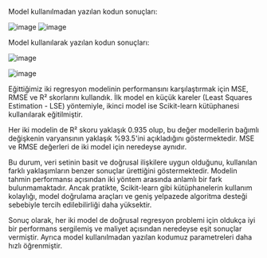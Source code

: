 Model kullanılmadan yazılan kodun sonuçları:

![image](https://github.com/user-attachments/assets/d773aef7-650f-47ab-ac5d-346560cd2d78)
![image](https://github.com/user-attachments/assets/8adf6905-8e8a-4e9f-83c1-94a46c0cac98)

Model kullanılarak yazılan kodun sonuçları:

![image](https://github.com/user-attachments/assets/4b509936-150b-473e-a962-46a06aa15b90)

![image](https://github.com/user-attachments/assets/dfd06240-8cad-4de6-9163-a948a4723ec7)



Eğittiğimiz iki regresyon modelinin performansını karşılaştırmak için MSE, RMSE ve R² skorlarını kullandık. İlk model en küçük kareler (Least Squares Estimation - LSE) yöntemiyle,
ikinci model ise Scikit-learn kütüphanesi kullanılarak eğitilmiştir.

Her iki modelin de R² skoru yaklaşık 0.935 olup, bu değer modellerin bağımlı değişkenin varyansının yaklaşık %93.5'ini açıkladığını göstermektedir. MSE ve RMSE değerleri de iki model
için neredeyse aynıdır.

Bu durum, veri setinin basit ve doğrusal ilişkilere uygun olduğunu, kullanılan farklı yaklaşımların benzer sonuçlar ürettiğini göstermektedir. Modelin tahmin performansı açısından iki
yöntem arasında anlamlı bir fark bulunmamaktadır. Ancak pratikte, Scikit-learn gibi kütüphanelerin kullanım kolaylığı, model doğrulama araçları ve geniş yelpazede algoritma desteği
sebebiyle tercih edilebilirliği daha yüksektir.

Sonuç olarak, her iki model de doğrusal regresyon problemi için oldukça iyi bir performans sergilemiş ve maliyet açısından neredeyse eşit sonuçlar vermiştir. Ayrıca model kullanılmadan yazılan kodumuz parametreleri daha hızlı öğrenmiştir.
